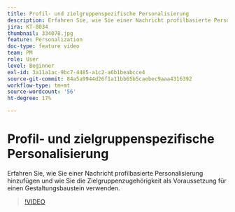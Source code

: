 ```yaml
---
title: Profil- und zielgruppenspezifische Personalisierung
description: Erfahren Sie, wie Sie einer Nachricht profilbasierte Personalisierung hinzufügen und wie Sie die Zielgruppenzugehörigkeit als Voraussetzung für einen Gestaltungsbaustein verwenden.
jira: KT-8034
thumbnail: 334078.jpg
feature: Personalization
doc-type: feature video
team: PM
role: User
level: Beginner
exl-id: 3a11a1ac-9bc7-4485-a1c2-a6b1beabcce4
source-git-commit: 84a5a9944d26f1a11bb65b5caebec9aaa4316392
workflow-type: tm+mt
source-wordcount: '56'
ht-degree: 17%

---
```


# Profil- und zielgruppenspezifische Personalisierung

Erfahren Sie, wie Sie einer Nachricht profilbasierte Personalisierung hinzufügen und wie Sie die Zielgruppenzugehörigkeit als Voraussetzung für einen Gestaltungsbaustein verwenden.

>[!VIDEO](https://video.tv.adobe.com/v/334078?quality=12&learn=on)
